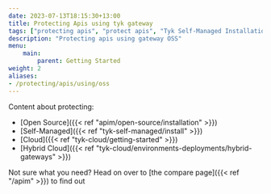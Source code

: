 ```yaml
--- 
date: 2023-07-13T18:15:30+13:00
title: Protecting Apis using tyk gateway
tags: ["protecting apis", "protect apis", "Tyk Self-Managed Installation", "Tyk Cloud Installation"]
description: "Protecting apis using gateway OSS"
menu: 
    main:
        parent: Getting Started
weight: 2
aliases:
- /protecting/apis/using/oss
---
```


Content about protecting:

* [Open Source]({{< ref "apim/open-source/installation" >}})
* [Self-Managed]({{< ref "tyk-self-managed/install" >}})
* [Cloud]({{< ref "tyk-cloud/getting-started" >}})
* [Hybrid Cloud]({{< ref "tyk-cloud/environments-deployments/hybrid-gateways" >}})

Not sure what you need? Head on over to [the compare page]({{< ref "/apim" >}}) to find out